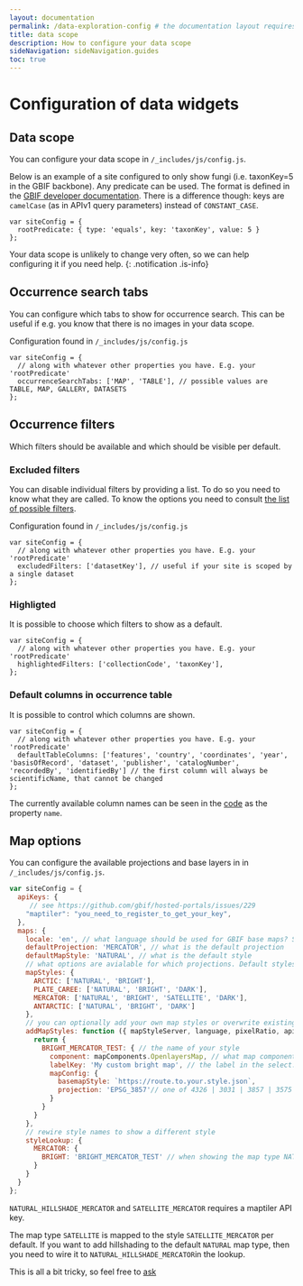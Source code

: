 ```yaml
---
layout: documentation
permalink: /data-exploration-config # the documentation layout requires you to fill the permalink for it to be highlighted in the side navigation
title: data scope
description: How to configure your data scope
sideNavigation: sideNavigation.guides
toc: true
---
```

# Configuration of data widgets

## Data scope

You can configure your data scope in `/_includes/js/config.js`.

Below is an example of a site configured to only show fungi (i.e. taxonKey=5 in the GBIF backbone). Any predicate can be used. The format is defined in the [GBIF developer documentation](https://www.gbif.org/developer/occurrence#predicates). There is a difference though: keys are `camelCase` (as in APIv1 query parameters) instead of `CONSTANT_CASE`.
```
var siteConfig = {
  rootPredicate: { type: 'equals', key: 'taxonKey', value: 5 }
};
```

Your data scope is unlikely to change very often, so we can help configuring it if you need help.
{: .notification .is-info}

## Occurrence search tabs
You can configure which tabs to show for occurrence search. This can be useful if e.g. you know that there is no images in your data scope.

Configuration found in `/_includes/js/config.js`

```
var siteConfig = {
  // along with whatever other properties you have. E.g. your 'rootPredicate'
  occurrenceSearchTabs: ['MAP', 'TABLE'], // possible values are TABLE, MAP, GALLERY, DATASETS
};
```

## Occurrence filters
Which filters should be available and which should be visible per default.

### Excluded filters
You can disable individual filters by providing a list. To do so you need to know what they are called. To know the options you need to consult [the list of possible filters](https://github.com/gbif/gbif-web/blob/master/packages/react-components/src/search/OccurrenceSearch/config/filterConf.js).

Configuration found in `/_includes/js/config.js`

```
var siteConfig = {
  // along with whatever other properties you have. E.g. your 'rootPredicate'
  excludedFilters: ['datasetKey'], // useful if your site is scoped by a single dataset
};
```

### Highligted
It is possible to choose which filters to show as a default.
```
var siteConfig = {
  // along with whatever other properties you have. E.g. your 'rootPredicate'
  highlightedFilters: ['collectionCode', 'taxonKey'],
};
```

### Default columns in occurrence table
It is possible to control which columns are shown. 
```
var siteConfig = {
  // along with whatever other properties you have. E.g. your 'rootPredicate'
  defaultTableColumns: ['features', 'country', 'coordinates', 'year', 'basisOfRecord', 'dataset', 'publisher', 'catalogNumber', 'recordedBy', 'identifiedBy'] // the first column will always be scientificName, that cannot be changed
};
```
The currently available column names can be seen in the [code](https://github.com/gbif/gbif-web/blob/master/packages/react-components/src/search/OccurrenceSearch/config/tableConfig.js#L18) as the property `name`.

## Map options

You can configure the available projections and base layers in in `/_includes/js/config.js`.

```js
var siteConfig = {
  apiKeys: {
     // see https://github.com/gbif/hosted-portals/issues/229
    "maptiler": "you_need_to_register_to_get_your_key",
  },
  maps: {
    locale: 'en', // what language should be used for GBIF base maps? See https://tile.gbif.org/ui/ for available languages in basemaps
    defaultProjection: 'MERCATOR', // what is the default projection
    defaultMapStyle: 'NATURAL', // what is the default style
    // what options are avialable for which projections. Default styles are included, but you can also add your own if you are a carthography and style json expert. If not you probably need help.
    mapStyles: {
      ARCTIC: ['NATURAL', 'BRIGHT'],
      PLATE_CAREE: ['NATURAL', 'BRIGHT', 'DARK'],
      MERCATOR: ['NATURAL', 'BRIGHT', 'SATELLITE', 'DARK'],
      ANTARCTIC: ['NATURAL', 'BRIGHT', 'DARK']
    },
    // you can optionally add your own map styles or overwrite existing ones
    addMapStyles: function ({ mapStyleServer, language, pixelRatio, apiKeys, mapComponents }) {
      return {
        BRIGHT_MERCATOR_TEST: { // the name of your style
          component: mapComponents.OpenlayersMap, // what map component to use OpenlayersMap | OpenlayersMapbox
          labelKey: 'My custom bright map', // the label in the select. Use a translation key
          mapConfig: {
            basemapStyle: `https://route.to.your.style.json`,
            projection: 'EPSG_3857'// one of 4326 | 3031 | 3857 | 3575
          }
        }
      }
    },
    // rewire style names to show a different style
    styleLookup: {
      MERCATOR: {
        BRIGHT: 'BRIGHT_MERCATOR_TEST' // when showing the map type NATURAL in Mercator, then use the style 'BRIGHT_MERCATOR_TEST'.
      }
    }
  }
};
```

`NATURAL_HILLSHADE_MERCATOR` and `SATELLITE_MERCATOR` requires a maptiler API key.

The map type `SATELLITE` is mapped to the style `SATELLITE_MERCATOR` per default. If you want to add hillshading to the default `NATURAL` map type, then you need to wire it to `NATURAL_HILLSHADE_MERCATOR`in the lookup.

This is all a bit tricky, so feel free to [ask](https://github.com/gbif/hosted-portals/issues/new)